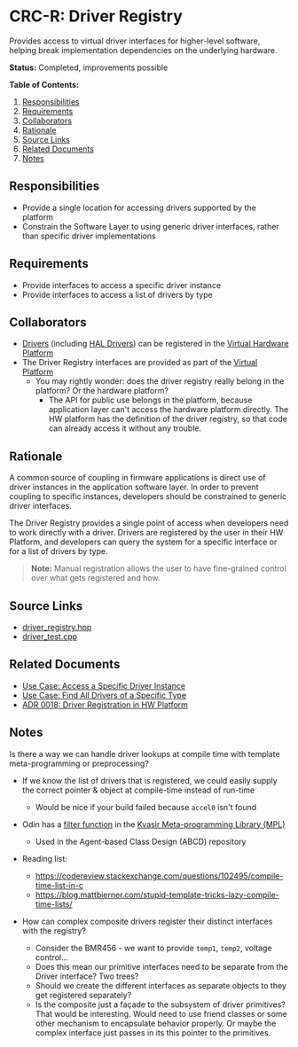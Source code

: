 # CRC-R: Driver Registry

Provides access to virtual driver interfaces for higher-level software, helping break implementation dependencies on the underlying hardware.

**Status:** Completed, improvements possible

**Table of Contents:**

1. [Responsibilities](#responsibilities)
2. [Requirements](#requirements)
3. [Collaborators](#collaborators)
4. [Rationale](#rationale)
5. [Source Links](#source-links)
6. [Related Documents](#related-documents)
7. [Notes](#notes)

## Responsibilities

* Provide a single location for accessing drivers supported by the platform
* Constrain the Software Layer to using generic driver interfaces, rather than specific driver implementations

## Requirements

* Provide interfaces to access a specific driver instance
* Provide interfaces to access a list of drivers by type

## Collaborators

* [Drivers](driver.md) (including [HAL Drivers](hal_driver.md)) can be registered in the [Virtual Hardware Platform](virtual_hardware_platform.md)
* The Driver Registry interfaces are provided as part of the [Virtual Platform](virtual_platform.md)
    - You may rightly wonder: does the driver registry really belong in the platform? Or the hardware platform?
        - The API for public use belongs in the platform, because application layer can't access the hardware platform directly. The HW platform has the definition of the driver registry, so that code can already access it without any trouble.

## Rationale

A common source of coupling in firmware applications is direct use of driver instances in the application software layer. In order to prevent coupling to specific instances, developers should be constrained to generic driver interfaces.

The Driver Registry provides a single point of access when developers need to work directly with a driver. Drivers are registered by the user in their HW Platform, and developers can query the system for a specific interface or for a list of drivers by type. 

> **Note:** Manual registration allows the user to have fine-grained control over what gets registered and how.

## Source Links

* [driver_registry.hpp](../../../../src/core/driver/driver_registry.hpp)
* [driver_test.cpp](../../../../src/core/driver/driver_test.cpp)

## Related Documents

* [Use Case: Access a Specific Driver Instance](../../use_cases/0008-access_a_specific_driver_instance.md)
* [Use Case: Find All Drivers of a Specific Type](../../use_cases/0009-find_all-drivers_of_a_specific_type.md)
* [ADR 0018: Driver Registration in HW Platform](../../decisions/0018-driver-registration-in-hw-platform.md)

## Notes

Is there a way we can handle driver lookups at compile time with template meta-programming or preprocessing?

* If we know the list of drivers that is registered, we could easily supply the correct pointer & object at compile-time instead of run-time
	* Would be nice if your build failed because `accel0` isn't found
* Odin has a [filter function](https://github.com/kvasir-io/mpl/blob/development/src/kvasir/mpl/algorithm/filter.hpp) in the [Kvasir Meta-programming Library (MPL)](https://github.com/kvasir-io/mpl/)
	* Used in the Agent-based Class Design (ABCD) repository
* Reading list:
	* https://codereview.stackexchange.com/questions/102495/compile-time-list-in-c
	* https://blog.mattbierner.com/stupid-template-tricks-lazy-compile-time-lists/
   
* How can complex composite drivers register their distinct interfaces with the registry?
    * Consider the BMR456 - we want to provide `temp1`, `temp2`, voltage control…
    * Does this mean our primitive interfaces need to be separate from the Driver interface? Two trees?
    * Should we create the different interfaces as separate objects to they get registered separately?
    * Is the composite just a façade to the subsystem of driver primitives? That would be interesting. Would need to use friend classes or some other mechanism to encapsulate behavior properly. Or maybe the complex interface just passes in its this pointer to the primitives. 
